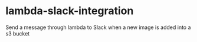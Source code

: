 # lambda-slack-integration
Send a message through lambda to Slack when a new image is added into a s3 bucket
